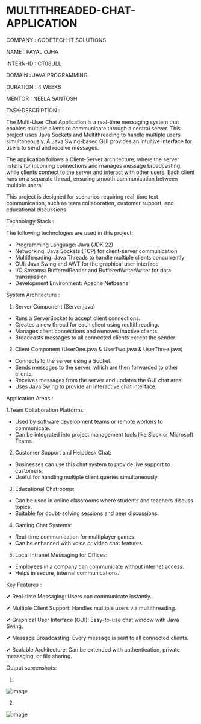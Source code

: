 # MULTITHREADED-CHAT-APPLICATION

COMPANY : CODETECH-IT SOLUTIONS

NAME : PAYAL OJHA

INTERN-ID : CT08ULL

DOMAIN : JAVA PROGRAMMING

DURATION : 4 WEEKS

MENTOR : NEELA SANTOSH

TASK-DESCRIPTION :

The Multi-User Chat Application is a real-time messaging system that enables multiple clients to communicate through a central server. This project uses Java Sockets and Multithreading to handle multiple users simultaneously. A Java Swing-based GUI provides an intuitive interface for users to send and receive messages.

The application follows a Client-Server architecture, where the server listens for incoming connections and manages message broadcasting, while clients connect to the server and interact with other users. Each client runs on a separate thread, ensuring smooth communication between multiple users.

This project is designed for scenarios requiring real-time text communication, such as team collaboration, customer support, and educational discussions.

Technology Stack : 

The following technologies are used in this project:
- Programming Language: Java (JDK 22)
- Networking: Java Sockets (TCP) for client-server communication
- Multithreading: Java Threads to handle multiple clients concurrently
- GUI: Java Swing and AWT for the graphical user interface
- I/O Streams: BufferedReader and BufferedWriterWriter for data transmission
- Development Environment: Apache Netbeans

System Architecture : 

1. Server Component (Server.java)
- Runs a ServerSocket to accept client connections.
- Creates a new thread for each client using multithreading.
- Manages client connections and removes inactive clients.
- Broadcasts messages to all connected clients except the sender.

2. Client Component (UserOne.java & UserTwo.java & UserThree.java)
- Connects to the server using a Socket.
- Sends messages to the server, which are then forwarded to other clients.
- Receives messages from the server and updates the GUI chat area.
- Uses Java Swing to provide an interactive chat interface.

Application Areas :

1.Team Collaboration Platforms:

- Used by software development teams or remote workers to communicate.
- Can be integrated into project management tools like Slack or Microsoft Teams.

2. Customer Support and Helpdesk Chat:

- Businesses can use this chat system to provide live support to customers.
- Useful for handling multiple client queries simultaneously.

3. Educational Chatrooms:

- Can be used in online classrooms where students and teachers discuss topics.
- Suitable for doubt-solving sessions and peer discussions.

4. Gaming Chat Systems:

- Real-time communication for multiplayer games.
- Can be enhanced with voice or video chat features.

5. Local Intranet Messaging for Offices:

- Employees in a company can communicate without internet access.
- Helps in secure, internal communications.

Key Features : 

✔ Real-time Messaging: Users can communicate instantly.

✔ Multiple Client Support: Handles multiple users via multithreading.

✔ Graphical User Interface (GUI): Easy-to-use chat window with Java Swing.

✔ Message Broadcasting: Every message is sent to all connected clients.

✔ Scalable Architecture: Can be extended with authentication, private messaging, or file sharing.

Output screenshots: 

1.

![Image](https://github.com/user-attachments/assets/bd41474e-cca9-4c46-9f8d-86c48ecd46a5)

2.

![Image](https://github.com/user-attachments/assets/f02501f1-65ff-41a3-9648-1039ea898f72)
